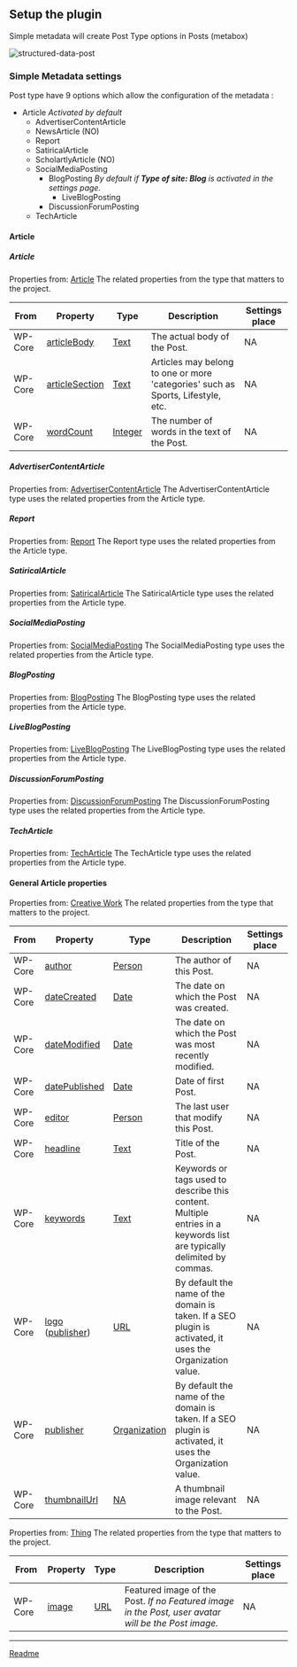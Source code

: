 ## Setup the plugin

Simple metadata will create Post Type options in Posts (metabox)

![structured-data-post](https://raw.githubusercontent.com/my-language-skills/simple-metadata/master/doc/images/structured-data-post.png)




### Simple Metadata settings
Post type have 9 options which allow the configuration of the metadata :
* Article *Activated by default*
  * AdvertiserContentArticle
  * NewsArticle (NO)
  * Report
  * SatiricalArticle
  * ScholartlyArticle (NO)
  * SocialMediaPosting
    * BlogPosting *By default if **Type of site: Blog** is activated in the settings page.*
      * LiveBlogPosting
    * DiscussionForumPosting
  * TechArticle

#### Article

##### Article

Properties from: [Article](https://schema.org/Article "https://schema.org/Article")
The related properties from the type that matters to the project.

| From | Property | Type | Description | Settings place |
| ---- | -------- |----- | ----------- | --------------
| WP-Core | [articleBody](https://schema.org/articleBody) | [Text](https://schema.org/Text)  | The actual body of the Post. | NA
| WP-Core | [articleSection](https://schema.org/articleSection) | [Text](https://schema.org/Text) | Articles may belong to one or more 'categories' such as Sports, Lifestyle, etc. | NA
| WP-Core | [wordCount](https://schema.org/wordCount) | [Integer](https://schema.org/Integer) | 	The number of words in the text of the Post. | NA


##### AdvertiserContentArticle

Properties from: [AdvertiserContentArticle](https://schema.org/AdvertiserContentArticle "https://schema.org/AdvertiserContentArticle")
The AdvertiserContentArticle type uses the related properties from the Article type.

##### Report

Properties from: [Report](https://schema.org/Report "https://schema.org/Report")
The Report type uses the related properties from the Article type.

##### SatiricalArticle

Properties from: [SatiricalArticle](https://schema.org/SatiricalArticle "https://schema.org/SatiricalArticle")
The SatiricalArticle type uses the related properties from the Article type.

##### SocialMediaPosting

Properties from: [SocialMediaPosting](https://schema.org/SocialMediaPosting "https://schema.org/SocialMediaPosting")
The SocialMediaPosting type uses the related properties from the Article type.

##### BlogPosting

Properties from: [BlogPosting](https://schema.org/BlogPosting "https://schema.org/BlogPosting")
The BlogPosting type uses the related properties from the Article type.

##### LiveBlogPosting

Properties from: [LiveBlogPosting](https://schema.org/LiveBlogPosting "https://schema.org/LiveBlogPosting")
The LiveBlogPosting type uses the related properties from the Article type.

##### DiscussionForumPosting

Properties from: [DiscussionForumPosting](https://schema.org/DiscussionForumPosting "https://schema.org/DiscussionForumPosting")
The DiscussionForumPosting type uses the related properties from the Article type.

##### TechArticle

Properties from: [TechArticle](https://schema.org/TechArticle "https://schema.org/TechArticle")
The TechArticle type uses the related properties from the Article type.

#### General Article properties

Properties from: [Creative Work](https://schema.org/CreativeWork "https://schema.org/CreativeWork")
The related properties from the type that matters to the project.

| From | Property | Type | Description | Settings place |
| ---- | -------- |----- | ----------- | --------------
| WP-Core | [author](https://schema.org/author) | [Person](https://schema.org/Person) | The author of this Post.  | NA
| WP-Core | [dateCreated](https://schema.org/dateCreated) | [Date](https://schema.org/Date) | The date on which the Post was created. | NA
| WP-Core | [dateModified](https://schema.org/dateModified) | [Date](https://schema.org/Date)  | The date on which the Post was most recently modified. | NA
| WP-Core | [datePublished](https://schema.org/datePublished) | [Date](https://schema.org/Date) | Date of first Post. | NA
| WP-Core | [editor](https://schema.org/editor) | [Person](https://schema.org/Person) | The last user that modify this Post.  | NA
| WP-Core | [headline](https://schema.org/headline) | [Text](https://schema.org/Text) | Title of the Post. | NA
| WP-Core | [keywords](https://schema.org/keywords) | [Text](https://schema.org/Text) | 	Keywords or tags used to describe this content. Multiple entries in a keywords list are typically delimited by commas. | NA
| WP-Core | [logo](https://schema.org/logo) ([publisher](https://schema.org/publisher))| [URL](https://schema.org/URL) | By default the name of the domain is taken. If a SEO plugin is activated, it uses the Organization value.  | NA
| WP-Core | [publisher](https://schema.org/publisher) | [Organization](https://schema.org/Organization) | By default the name of the domain is taken. If a SEO plugin is activated, it uses the Organization value.  | NA
| WP-Core | [thumbnailUrl](https://schema.org/thumbnailUrl) | [NA](https://schema.org/URL) | A thumbnail image relevant to the Post. | NA

Properties from: [Thing](https://schema.org/Thing "https://schema.org/Thing")
The related properties from the type that matters to the project.

| From | Property | Type | Description | Settings place |
| ---- | -------- |----- | ----------- | --------------
| WP-Core | [image](https://schema.org/image) | [URL](https://schema.org/URL) | Featured image of the Post. *If no Featured image in the Post, user avatar will be the Post image.* | NA


---

[Readme](/Readme.md)
